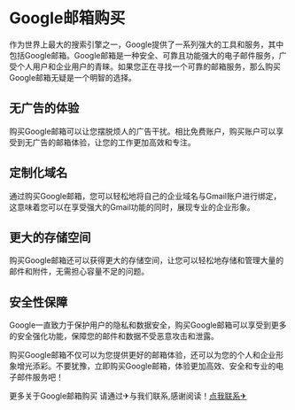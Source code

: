 # Google邮箱购买

作为世界上最大的搜索引擎之一，Google提供了一系列强大的工具和服务，其中包括Google邮箱。Google邮箱是一种安全、可靠且功能强大的电子邮件服务，广受个人用户和企业用户的青睐。如果您正在寻找一个可靠的邮箱服务，那么购买Google邮箱无疑是一个明智的选择。

## 无广告的体验

购买Google邮箱可以让您摆脱烦人的广告干扰。相比免费账户，购买账户可以享受到无广告的邮箱体验，让您的工作更加高效和专注。

## 定制化域名

通过购买Google邮箱，您可以轻松地将自己的企业域名与Gmail账户进行绑定，这意味着您可以在享受强大的Gmail功能的同时，展现专业的企业形象。

## 更大的存储空间

购买Google邮箱还可以获得更大的存储空间，让您可以轻松地存储和管理大量的邮件和附件，无需担心容量不足的问题。

## 安全性保障

Google一直致力于保护用户的隐私和数据安全，购买Google邮箱可以享受到更多的安全强化功能，保障您的邮件和数据不受恶意攻击和泄露。

购买Google邮箱不仅可以为您提供更好的邮箱体验，还可以为您的个人和企业形象增光添彩。不要犹豫，立即购买Google邮箱，体验更加高效、安全和专业的电子邮件服务吧！

更多关于Google邮箱购买 请通过✈与我们联系,感谢阅读！[点我联系✈](https://home.G208.com)
